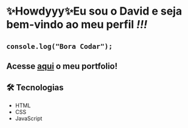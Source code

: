 # ✨Howdyyy✨Eu sou o **David** e seja bem-vindo ao meu perfil *!!!*

## `console.log("Bora Codar");`  
  
  
 ## Acesse [aqui](https://github.com/lordaval/portfolio) o meu portfolio!
   
## 🛠 Tecnologias
- HTML
- CSS
- JavaScript
